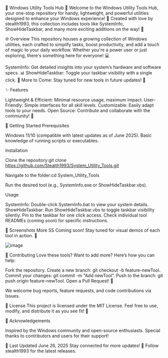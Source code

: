 🎉 Windows Utility Tools Hub 🎉
Welcome to the Windows Utility Tools Hub, your one-stop repository for handy, lightweight, and powerful utilities designed to enhance your Windows experience! 🌟 Created with love by stealth1993, this collection includes tools like SystemInfo, ShowHideTaskbar, and many more exciting additions on the way! 🚀

🌐 Overview
This repository houses a growing collection of Windows utilities, each crafted to simplify tasks, boost productivity, and add a touch of magic to your daily workflow. Whether you're a power user or just exploring, there's something here for everyone! 💻

SystemInfo: Get detailed insights into your system’s hardware and software specs. 📊
ShowHideTaskbar: Toggle your taskbar visibility with a single click. 🔧
More to Come: Stay tuned for new tools in future updates! 🌱


✨ Features

Lightweight & Efficient: Minimal resource usage, maximum impact.
User-Friendly: Simple interfaces for all skill levels.
Customizable: Easily adapt tools to your needs.
Open Source: Contribute and collaborate with the community! 🤝


🚀 Getting Started
Prerequisites

Windows 11/10 (compatible with latest updates as of June 2025).
Basic knowledge of running scripts or executables.

Installation

Clone the repository:git clone https://github.com/Stealth1993/System_Utility_Tools.git


Navigate to the folder:cd System_Utility_Tools


Run the desired tool (e.g., SystemInfo.exe or ShowHideTaskbar.vbs).

Usage

SystemInfo: Double-click SystemInfo.bat to view your system details.
ShowHideTaskbar: Run ShowHideTaskbar.vbs to toggle taskbar visibility silently. Pin to the taskbar for one click access.
Check individual tool READMEs (coming soon) for specific instructions.


🎨 Screenshots
More SS Coming soon! Stay tuned for visual demos of each tool in action. 📸

![image](https://github.com/user-attachments/assets/21bfb8ba-8d6e-48c1-96fe-1ca599597a2d)


🤝 Contributing
Love these tools? Want to add more? Here’s how you can help:

Fork the repository.
Create a new branch: git checkout -b feature-newTool.
Commit your changes: git commit -m "Add newTool".
Push to the branch: git push origin feature-newTool.
Open a Pull Request! 🌟

We welcome bug reports, feature requests, and code contributions via Issues.

📜 License
This project is licensed under the MIT License. Feel free to use, modify, and distribute it as you see fit! 🎉

🌟 Acknowledgements

Inspired by the Windows community and open-source enthusiasts.
Special thanks to contributors and users for their support!


📅 Last Updated
June 26, 2025
Stay connected for more updates! 🚀 Follow stealth1993 for the latest releases.
